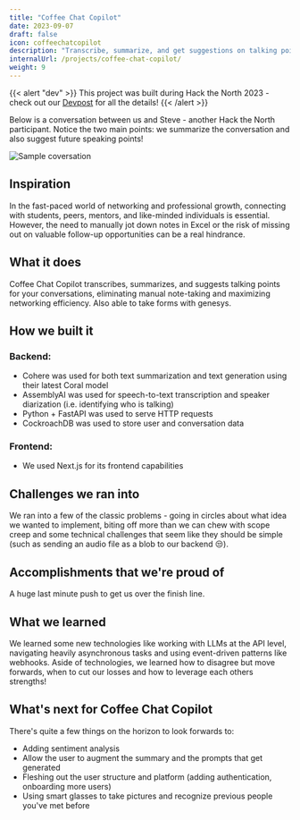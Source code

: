 ```yaml
---
title: "Coffee Chat Copilot"
date: 2023-09-07
draft: false
icon: coffeechatcopilot
description: "Transcribe, summarize, and get suggestions on talking points for your conversations - eliminating manual note-taking and maximize networking efficiency"
internalUrl: /projects/coffee-chat-copilot/
weight: 9
---
```


{{< alert "dev" >}}
This project was built during Hack the North 2023 - check out our [Devpost](https://devpost.com/software/coffee-copilot) for all the details!
{{< /alert >}}

Below is a conversation between us and Steve - another Hack the North participant. Notice the two main points: we summarize the conversation and also suggest future speaking points!

![Sample coversation](https://d112y698adiu2z.cloudfront.net/photos/production/software_photos/002/592/338/datas/gallery.jpg)

## Inspiration

In the fast-paced world of networking and professional growth, connecting with students, peers, mentors, and like-minded individuals is essential. However, the need to manually jot down notes in Excel or the risk of missing out on valuable follow-up opportunities can be a real hindrance.

## What it does

Coffee Chat Copilot transcribes, summarizes, and suggests talking points for your conversations, eliminating manual note-taking and maximizing networking efficiency. Also able to take forms with genesys.

## How we built it

### Backend:

- Cohere was used for both text summarization and text generation using their latest Coral model
- AssemblyAI was used for speech-to-text transcription and speaker diarization (i.e. identifying who is talking)
- Python + FastAPI was used to serve HTTP requests
- CockroachDB was used to store user and conversation data

### Frontend:

- We used Next.js for its frontend capabilities

## Challenges we ran into

We ran into a few of the classic problems - going in circles about what idea we wanted to implement, biting off more than we can chew with scope creep and some technical challenges that seem like they should be simple (such as sending an audio file as a blob to our backend 😒).

## Accomplishments that we're proud of

A huge last minute push to get us over the finish line.

## What we learned

We learned some new technologies like working with LLMs at the API level, navigating heavily asynchronous tasks and using event-driven patterns like webhooks. Aside of technologies, we learned how to disagree but move forwards, when to cut our losses and how to leverage each others strengths!

## What's next for Coffee Chat Copilot

There's quite a few things on the horizon to look forwards to:

- Adding sentiment analysis
- Allow the user to augment the summary and the prompts that get generated
- Fleshing out the user structure and platform (adding authentication, onboarding more users)
- Using smart glasses to take pictures and recognize previous people you've met before
